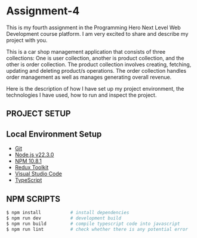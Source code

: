 # Assignment-4

This is my fourth assignment in the Programming Hero Next Level Web Development course platform. I am very excited to share and describe my project with you.

This is a car shop management application that consists of three collections: One is user collection, another is product collection, and the other is order collection. The product collection involves creating, fetching, updating and deleting product/s operations. The order collection handles order management as well as manages generating overall revenue.

Here is the description of how I have set up my project environment, the technologies I have used, how to run and inspect the project.

## PROJECT SETUP

## Local Environment Setup

- [Git](https://git-scm.com/)
- [Node.js v22.3.0](https://nodejs.org/en/)
- [NPM 10.8.1](https://www.npmjs.com/)
- [Redux Toolkit](https://redux-toolkit.js.org/)
- [Visual Studio Code](https://code.visualstudio.com/)
- [TypeScript](https://www.typescriptlang.org/)

## NPM SCRIPTS

```bash
$ npm install           # install dependencies
$ npm run dev           # development build
$ npm run build         # compile typescript code into javascript
$ npm run lint          # check whether there is any potential error
```
